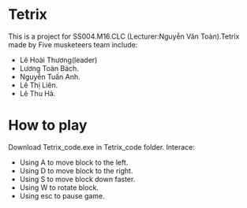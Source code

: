 # Tetrix
This is a project for SS004.M16.CLC (Lecturer:Nguyễn Văn Toàn).Tetrix made by Five musketeers team include:
+ Lê Hoài Thương(leader)
+ Lương Toàn Bách.
+ Nguyễn Tuấn Anh.
+ Lê Thị Liên.
+ Lê Thu Hà. 
# How to play
Download Tetrix_code.exe in Tetrix_code folder.
Interace:
+ Using A to move block to the left.
+ Using D to move block to the right.
+ Using S to move block down faster.
+ Using W to rotate block.
+ Using esc to pause game.
